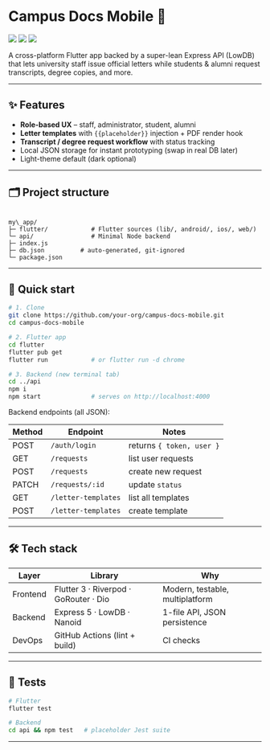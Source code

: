 # Campus Docs Mobile 📲

<img src="https://img.shields.io/badge/Flutter-5.0-blue" />
<img src="https://img.shields.io/badge/Express.js-4.19-green" />
<img src="https://img.shields.io/badge/LowDB-JSON-lightgrey" />

A cross-platform Flutter app backed by a super-lean Express API (LowDB) that lets university staff issue official letters while students & alumni request transcripts, degree copies, and more.

---

## ✨ Features
- **Role-based UX** – staff, administrator, student, alumni
- **Letter templates** with `{{placeholder}}` injection + PDF render hook
- **Transcript / degree request workflow** with status tracking
- Local JSON storage for instant prototyping (swap in real DB later)
- Light-theme default (dark optional)

---

## 🗂️ Project structure
```

my\_app/
├─ flutter/            # Flutter sources (lib/, android/, ios/, web/)
└─ api/                # Minimal Node backend
├─ index.js
├─ db.json          # auto-generated, git-ignored
└─ package.json

````

---

## 🚀 Quick start

```bash
# 1. Clone
git clone https://github.com/your-org/campus-docs-mobile.git
cd campus-docs-mobile

# 2. Flutter app
cd flutter
flutter pub get
flutter run            # or flutter run -d chrome

# 3. Backend (new terminal tab)
cd ../api
npm i
npm start              # serves on http://localhost:4000
````

Backend endpoints (all JSON):

| Method | Endpoint            | Notes                     |
| ------ | ------------------- | ------------------------- |
| POST   | `/auth/login`       | returns `{ token, user }` |
| GET    | `/requests`         | list user requests        |
| POST   | `/requests`         | create new request        |
| PATCH  | `/requests/:id`     | update `status`           |
| GET    | `/letter-templates` | list all templates        |
| POST   | `/letter-templates` | create template           |

---

## 🛠️ Tech stack

| Layer    | Library                               | Why                             |
| -------- | ------------------------------------- | ------------------------------- |
| Frontend | Flutter 3 · Riverpod · GoRouter · Dio | Modern, testable, multiplatform |
| Backend  | Express 5 · LowDB · Nanoid            | 1-file API, JSON persistence    |
| DevOps   | GitHub Actions (lint + build)         | CI checks                       |

---

## 🧪 Tests

```bash
# Flutter
flutter test

# Backend
cd api && npm test   # placeholder Jest suite
```

---
